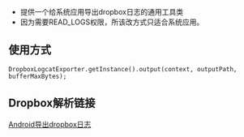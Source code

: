 * 提供一个给系统应用导出dropbox日志的通用工具类
* 因为需要READ_LOGS权限，所该改方式只适合系统应用。
## 使用方式
```
DropboxLogcatExporter.getInstance().output(context, outputPath, bufferMaxBytes);
```

## Dropbox解析链接
[Android导出dropbox日志](https://www.jianshu.com/p/eecf9aeda074)
